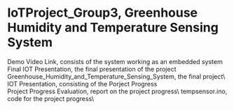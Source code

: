 # IoTProject_Group3, Greenhouse Humidity and Temperature Sensing System 

Demo Video Link, consists of the system working as an embedded system\
Final IOT Presentation, the final presentation of the project\
Greenhouse_Humidity_and_Temperature_Sensing_System, the final project\ 
IOT Presentation, consisting of the Porject Progress\
Project Progress Evaluation, report on the project progress\ 
tempsensor.ino, code for the project progress\ 

